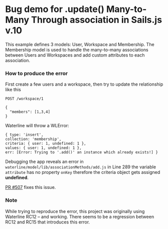 # Bug demo for .update() Many-to-Many Through association in Sails.js v.10

This example defines 3 models: User, Workspace and Membership.
The Membership model is used to handle the many-to-many associations between Users and Workspaces and add custom attributes to each association.


### How to produce the error

First create a few users and a workspace, then try to update the relationship like this


    POST /workspace/1
    
    {
      "members": [1,3,4]
    }

Waterline will throw a WLError:

    { type: 'insert',
    collection: 'membership',
    criteria: { user: 1, undefined: 1 },
    values: { user: 1, undefined: 1 },
    err: [Error: Trying to '.add()' an instance which already exists!] }
    
Debugging the app reveals an error in `waterline/model/lib/associationMethods/add.js` in Line 289 the variable `attribute` has no property `onKey` therefore the criteria object gets assigned **undefined**.

[PR #507](https://github.com/balderdashy/waterline/pull/507) fixes this issue.

### Note

While trying to reproduce the error, this project was originally using Waterline RC12 – and working. There seems to be a regression between RC12 and RC15 that introduces this error.
